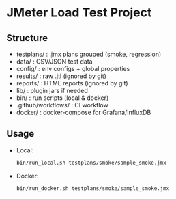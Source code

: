 # JMeter Load Test Project

## Structure
- testplans/ : .jmx plans grouped (smoke, regression)
- data/      : CSV/JSON test data
- config/    : env configs + global.properties
- results/   : raw .jtl (ignored by git)
- reports/   : HTML reports (ignored by git)
- lib/       : plugin jars if needed
- bin/       : run scripts (local & docker)
- .github/workflows/ : CI workflow
- docker/    : docker-compose for Grafana/InfluxDB

## Usage
- Local:
  ```bash
  bin/run_local.sh testplans/smoke/sample_smoke.jmx
  ```
- Docker:
  ```bash
  bin/run_docker.sh testplans/smoke/sample_smoke.jmx
  ```
